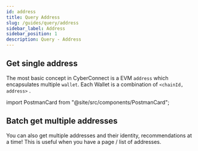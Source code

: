 ```yaml
---
id: address
title: Query Address
slug: /guides/query/address
sidebar_label: Address
sidebar_position: 1
description: Query - Address
---
```


## Get single address

The most basic concept in CyberConnect is a EVM `address` which encapsulates multiple `wallet`. Each Wallet is a combination of `<chainId, address>` .

import PostmanCard from "@site/src/components/PostmanCard";

<PostmanCard 
  queryURL="https://www.postman.com/cyberconnect-v2/workspace/cyberconnect-v2/request/20133006-fd9325d2-5d4f-457a-8bf4-7b073fcad3ee"
  exampleURL="https://www.postman.com/cyberconnect-v2/workspace/cyberconnect-v2/example/20133006-a4a2cc7c-7d61-4c34-8584-9469c1604eea"
/>

## Batch get multiple addresses

You can also get multiple addresses and their identity, recommendations at a time! This is useful when you have a page / list of addresses.

<PostmanCard 
  queryURL="https://www.postman.com/cyberconnect-v2/workspace/cyberconnect-v2/request/20133006-117a4079-cbcf-444f-8d32-bac000e6b9ef"
  exampleURL="https://www.postman.com/cyberconnect-v2/workspace/cyberconnect-v2/example/20133006-c6f1e866-3784-4246-8c07-bab1e4348799"
/>

